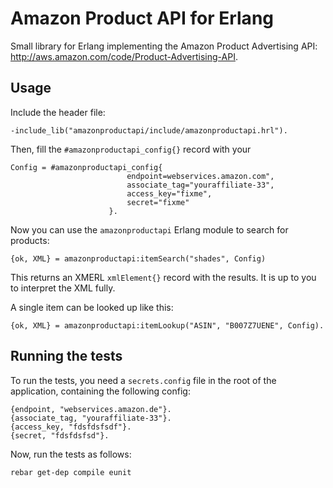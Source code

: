 Amazon Product API for Erlang
=============================

Small library for Erlang implementing the Amazon Product Advertising
API: http://aws.amazon.com/code/Product-Advertising-API.

Usage
-----

Include the header file:

    -include_lib("amazonproductapi/include/amazonproductapi.hrl").

Then, fill the `#amazonproductapi_config{}` record with your 

    Config = #amazonproductapi_config{
                              endpoint=webservices.amazon.com",
                              associate_tag="youraffiliate-33",
                              access_key="fixme",
                              secret="fixme"
                          }.

Now you can use the `amazonproductapi` Erlang module to search for products:

    {ok, XML} = amazonproductapi:itemSearch("shades", Config)

This returns an XMERL `xmlElement{}` record with the results. It is up
to you to interpret the XML fully.

A single item can be looked up like this:

    {ok, XML} = amazonproductapi:itemLookup("ASIN", "B007Z7UENE", Config).


Running the tests
-----------------

To run the tests, you need a `secrets.config` file in the root of the
application, containing the following config:

    {endpoint, "webservices.amazon.de"}.
    {associate_tag, "youraffiliate-33"}.
    {access_key, "fdsfdsfsdf"}.
    {secret, "fdsfdsfsd"}.

Now, run the tests as follows:

    rebar get-dep compile eunit
